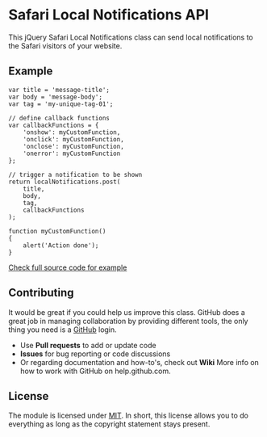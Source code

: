 # Safari Local Notifications API

This jQuery Safari Local Notifications class can send local notifications to the Safari visitors of your website.

## Example

```
var title = 'message-title';
var body = 'message-body';
var tag = 'my-unique-tag-01';

// define callback functions
var callbackFunctions = {
    'onshow': myCustomFunction,
    'onclick': myCustomFunction,
    'onclose': myCustomFunction,
    'onerror': myCustomFunction
};

// trigger a notification to be shown
return localNotifications.post(
    title,
    body,
    tag,
    callbackFunctions
);

function myCustomFunction()
{
    alert('Action done');
}
```
[Check full source code for example](/examples)

## Contributing

It would be great if you could help us improve this class. GitHub does a great job in managing collaboration by providing different tools, the only thing you need is a [GitHub](http://github.com) login.

* Use **Pull requests** to add or update code
* **Issues** for bug reporting or code discussions
* Or regarding documentation and how-to's, check out **Wiki**
More info on how to work with GitHub on help.github.com.

## License

The module is licensed under [MIT](./LICENSE.md). In short, this license allows you to do everything as long as the copyright statement stays present.